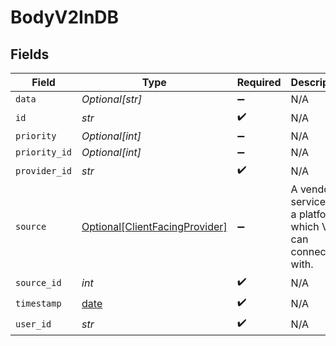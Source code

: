 # BodyV2InDB


## Fields

| Field                                                                         | Type                                                                          | Required                                                                      | Description                                                                   |
| ----------------------------------------------------------------------------- | ----------------------------------------------------------------------------- | ----------------------------------------------------------------------------- | ----------------------------------------------------------------------------- |
| `data`                                                                        | *Optional[str]*                                                               | :heavy_minus_sign:                                                            | N/A                                                                           |
| `id`                                                                          | *str*                                                                         | :heavy_check_mark:                                                            | N/A                                                                           |
| `priority`                                                                    | *Optional[int]*                                                               | :heavy_minus_sign:                                                            | N/A                                                                           |
| `priority_id`                                                                 | *Optional[int]*                                                               | :heavy_minus_sign:                                                            | N/A                                                                           |
| `provider_id`                                                                 | *str*                                                                         | :heavy_check_mark:                                                            | N/A                                                                           |
| `source`                                                                      | [Optional[ClientFacingProvider]](../../models/shared/clientfacingprovider.md) | :heavy_minus_sign:                                                            | A vendor, a service, or a platform which Vital can connect with.              |
| `source_id`                                                                   | *int*                                                                         | :heavy_check_mark:                                                            | N/A                                                                           |
| `timestamp`                                                                   | [date](https://docs.python.org/3/library/datetime.html#date-objects)          | :heavy_check_mark:                                                            | N/A                                                                           |
| `user_id`                                                                     | *str*                                                                         | :heavy_check_mark:                                                            | N/A                                                                           |